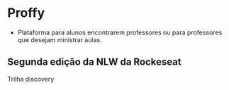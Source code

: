 # Proffy
- Plataforma para alunos encontrarem professores ou para professores que desejam ministrar aulas.

## Segunda edição da NLW da Rockeseat
Trilha discovery
